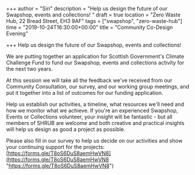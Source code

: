+++
author = "Siri"
description = "Help us design the future of our Swapshop, events and collections!  "
draft = true
location = "Zero Waste Hub, 22 Bread Street, EH3 9AF"
tags = ["swapshop", "zero-waste-hub"]
time = "2019-10-24T16:30:00+00:00"
title = "Community Co-Design Evening"

+++
Help us design the future of our Swapshop, events and collections!  

We are putting together an application for Scottish Government's Climate Challenge Fund to fund our Swapshop, events and collections activity for the next two years.   

At this session we will take all the feedback we've received from our Community Consultation, our survey, and our working group meetings, and put it together into a list of outcomes for our funding application.   

Help us establish our activities, a timeline, what resources we'll need and how we monitor what we achieve. If you're an experienced Swapshop, Events or Collections volunteer, your insight will be fantastic - but all members of SHRUB are welcome and both creative and practical insights will help us design as good a project as possible.  

Please also fill in our survey to help us decide on our activities and show your continuing support for the projects: [https://forms.gle/T8oS6DuS8aemHwVN8](https://forms.gle/T8oS6DuS8aemHwVN8 "https://forms.gle/T8oS6DuS8aemHwVN8")